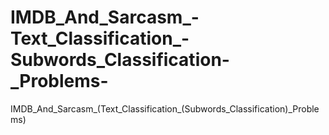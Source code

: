 # IMDB_And_Sarcasm_-Text_Classification_-Subwords_Classification-_Problems-
IMDB_And_Sarcasm_(Text_Classification_(Subwords_Classification)_Problems)
